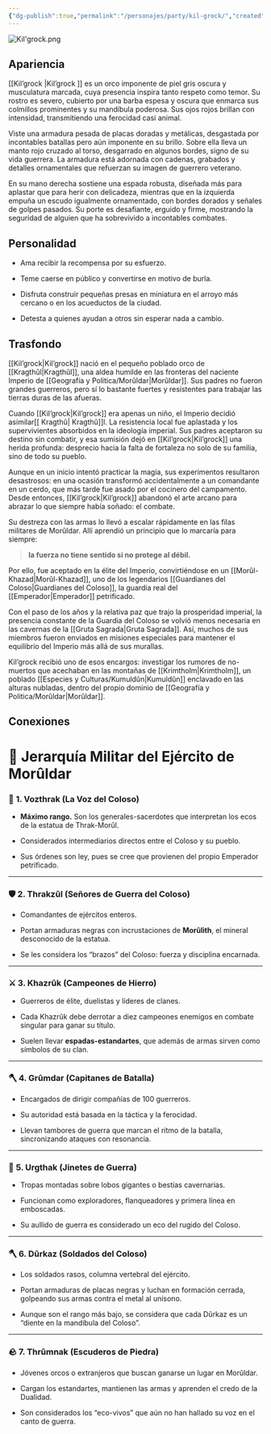 ```yaml
---
{"dg-publish":true,"permalink":"/personajes/party/kil-grock/","created":"2025-08-28T20:59:11.790-06:00","updated":"2025-10-12T16:38:58.000-06:00"}
---
```



![Kil'grock.png](/img/user/z_Assets/Kil'grock.png)
## Apariencia
[[Kil’grock \|Kil’grock ]] es un orco imponente de piel gris oscura y musculatura marcada, cuya presencia inspira tanto respeto como temor. Su rostro es severo, cubierto por una barba espesa y oscura que enmarca sus colmillos prominentes y su mandíbula poderosa. Sus ojos rojos brillan con intensidad, transmitiendo una ferocidad casi animal.

Viste una armadura pesada de placas doradas y metálicas, desgastada por incontables batallas pero aún imponente en su brillo. Sobre ella lleva un manto rojo cruzado al torso, desgarrado en algunos bordes, signo de su vida guerrera. La armadura está adornada con cadenas, grabados y detalles ornamentales que refuerzan su imagen de guerrero veterano.

En su mano derecha sostiene una espada robusta, diseñada más para aplastar que para herir con delicadeza, mientras que en la izquierda empuña un escudo igualmente ornamentado, con bordes dorados y señales de golpes pasados. Su porte es desafiante, erguido y firme, mostrando la seguridad de alguien que ha sobrevivido a incontables combates.

## Personalidad ##
- Ama recibir la recompensa por su esfuerzo.
    
- Teme caerse en público y convertirse en motivo de burla.
    
- Disfruta construir pequeñas presas en miniatura en el arroyo más cercano o en los acueductos de la ciudad.
    
- Detesta a quienes ayudan a otros sin esperar nada a cambio.

## Trasfondo ##
[[Kil’grock\|Kil’grock]] nació en el pequeño poblado orco de [[Kragthûl\|Kragthûl]], una aldea humilde en las fronteras del naciente Imperio de [[Geografía y Politica/Morûldar\|Morûldar]]. Sus padres no fueron grandes guerreros, pero sí lo bastante fuertes y resistentes para trabajar las tierras duras de las afueras.

Cuando [[Kil’grock\|Kil’grock]] era apenas un niño, el Imperio decidió asimilar[[ Kragthû\| Kragthû]]l. La resistencia local fue aplastada y los supervivientes absorbidos en la ideología imperial. Sus padres aceptaron su destino sin combatir, y esa sumisión dejó en [[Kil’grock\|Kil’grock]] una herida profunda: desprecio hacia la falta de fortaleza no solo de su familia, sino de todo su pueblo.

Aunque en un inicio intentó practicar la magia, sus experimentos resultaron desastrosos: en una ocasión transformó accidentalmente a un comandante en un cerdo, que más tarde fue asado por el cocinero del campamento. Desde entonces, [[Kil’grock\|Kil’grock]] abandonó el arte arcano para abrazar lo que siempre había soñado: el combate.

Su destreza con las armas lo llevó a escalar rápidamente en las filas militares de Morûldar. Allí aprendió un principio que lo marcaría para siempre:

> **la fuerza no tiene sentido si no protege  al débil.**

Por ello, fue aceptado en la élite del Imperio, convirtiéndose en un [[Morûl-Khazad\|Morûl-Khazad]], uno de los legendarios [[Guardianes del Coloso\|Guardianes del Coloso]], la guardia real del [[Emperador\|Emperador]] petrificado.

Con el paso de los años y la relativa paz que trajo la prosperidad imperial, la presencia constante de la Guardia del Coloso se volvió menos necesaria en las cavernas de la [[Gruta Sagrada\|Gruta Sagrada]]. Así, muchos de sus miembros fueron enviados en misiones especiales para mantener el equilibrio del Imperio más allá de sus murallas.

Kil’grock recibió uno de esos encargos: investigar los rumores de no-muertos que acechaban en las montañas de [[Krimtholm\|Krimtholm]], un poblado [[Especies y Culturas/Kumuldûn\|Kumuldûn]] enclavado en las alturas nubladas, dentro del propio dominio de [[Geografía y Politica/Morûldar\|Morûldar]].

## Conexiones ##



# 📜 Jerarquía Militar del Ejército de Morûldar

### 👑 **1. Vozthrak (La Voz del Coloso)**

- **Máximo rango.** Son los generales-sacerdotes que interpretan los ecos de la estatua de Thrak-Morûl.
    
- Considerados intermediarios directos entre el Coloso y su pueblo.
    
- Sus órdenes son ley, pues se cree que provienen del propio Emperador petrificado.
    

---

### 🛡️ **2. Thrakzûl (Señores de Guerra del Coloso)**

- Comandantes de ejércitos enteros.
    
- Portan armaduras negras con incrustaciones de **Morûlith**, el mineral desconocido de la estatua.
    
- Se les considera los “brazos” del Coloso: fuerza y disciplina encarnada.
    

---

### ⚔️ **3. Khazrûk (Campeones de Hierro)**

- Guerreros de élite, duelistas y líderes de clanes.
    
- Cada Khazrûk debe derrotar a diez campeones enemigos en combate singular para ganar su título.
    
- Suelen llevar **espadas-estandartes**, que además de armas sirven como símbolos de su clan.
    

---

### 🪓 **4. Grûmdar (Capitanes de Batalla)**

- Encargados de dirigir compañías de 100 guerreros.
    
- Su autoridad está basada en la táctica y la ferocidad.
    
- Llevan tambores de guerra que marcan el ritmo de la batalla, sincronizando ataques con resonancia.
    

---

### 🐺 **5. Urgthak (Jinetes de Guerra)**

- Tropas montadas sobre lobos gigantes o bestias cavernarias.
    
- Funcionan como exploradores, flanqueadores y primera línea en emboscadas.
    
- Su aullido de guerra es considerado un eco del rugido del Coloso.
    

---

### 🪓 **6. Dûrkaz (Soldados del Coloso)**

- Los soldados rasos, columna vertebral del ejército.
    
- Portan armaduras de placas negras y luchan en formación cerrada, golpeando sus armas contra el metal al unísono.
    
- Aunque son el rango más bajo, se considera que cada Dûrkaz es un “diente en la mandíbula del Coloso”.
    

---

### 🪨 **7. Thrûmnak (Escuderos de Piedra)**

- Jóvenes orcos o extranjeros que buscan ganarse un lugar en Morûldar.
    
- Cargan los estandartes, mantienen las armas y aprenden el credo de la Dualidad.
    
- Son considerados los “eco-vivos” que aún no han hallado su voz en el canto de guerra.